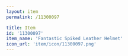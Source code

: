 ```yaml
---
layout: item
permalink: /11300097

title: Item
id: '11300097'
item_name: 'Fantastic Spiked Leather Helmet'
icon_url: 'item/icon/11300097.png'
---
```

